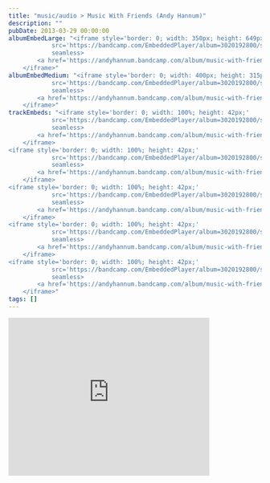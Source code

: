```yaml
---
title: "music/audio > Music With Friends (Andy Hannum)"
description: ""
pubDate: 2013-03-29 00:00:00
albumEmbedLarge: "<iframe style='border: 0; width: 350px; height: 649px;' 
            src='https://bandcamp.com/EmbeddedPlayer/album=3020192800/size=large/bgcol=ffffff/linkcol=0687f5/tracklist=true/transparent=true/' 
            seamless>
        <a href='https://andyhannum.bandcamp.com/album/music-with-friends'>Music With Friends by Andy Hannum</a>
    </iframe>"
albumEmbedMedium: "<iframe style='border: 0; width: 400px; height: 315px;' 
            src='https://bandcamp.com/EmbeddedPlayer/album=3020192800/size=large/bgcol=ffffff/linkcol=0687f5/tracklist=true/artwork=small/transparent=true/' 
            seamless>
        <a href='https://andyhannum.bandcamp.com/album/music-with-friends'>Music With Friends by Andy Hannum</a>
    </iframe>"
trackEmbeds: "<iframe style='border: 0; width: 100%; height: 42px;' 
            src='https://bandcamp.com/EmbeddedPlayer/album=3020192800/size=small/bgcol=ffffff/linkcol=0687f5/track=484512648/transparent=true/' 
            seamless>
        <a href='https://andyhannum.bandcamp.com/album/music-with-friends'>Music With Friends by Andy Hannum</a>
    </iframe>
<iframe style='border: 0; width: 100%; height: 42px;' 
            src='https://bandcamp.com/EmbeddedPlayer/album=3020192800/size=small/bgcol=ffffff/linkcol=0687f5/track=483122746/transparent=true/' 
            seamless>
        <a href='https://andyhannum.bandcamp.com/album/music-with-friends'>Music With Friends by Andy Hannum</a>
    </iframe>
<iframe style='border: 0; width: 100%; height: 42px;' 
            src='https://bandcamp.com/EmbeddedPlayer/album=3020192800/size=small/bgcol=ffffff/linkcol=0687f5/track=3629386552/transparent=true/' 
            seamless>
        <a href='https://andyhannum.bandcamp.com/album/music-with-friends'>Music With Friends by Andy Hannum</a>
    </iframe>
<iframe style='border: 0; width: 100%; height: 42px;' 
            src='https://bandcamp.com/EmbeddedPlayer/album=3020192800/size=small/bgcol=ffffff/linkcol=0687f5/track=2341795584/transparent=true/' 
            seamless>
        <a href='https://andyhannum.bandcamp.com/album/music-with-friends'>Music With Friends by Andy Hannum</a>
    </iframe>
<iframe style='border: 0; width: 100%; height: 42px;' 
            src='https://bandcamp.com/EmbeddedPlayer/album=3020192800/size=small/bgcol=ffffff/linkcol=0687f5/track=2690385860/transparent=true/' 
            seamless>
        <a href='https://andyhannum.bandcamp.com/album/music-with-friends'>Music With Friends by Andy Hannum</a>
    </iframe>"
tags: []
---
```


<iframe style='border: 0; width: 400px; height: 315px;' 
            src='https://bandcamp.com/EmbeddedPlayer/album=3020192800/size=large/bgcol=ffffff/linkcol=0687f5/tracklist=true/artwork=small/transparent=true/' 
            seamless>
        <a href='https://andyhannum.bandcamp.com/album/music-with-friends'>Music With Friends by Andy Hannum</a>
    </iframe>